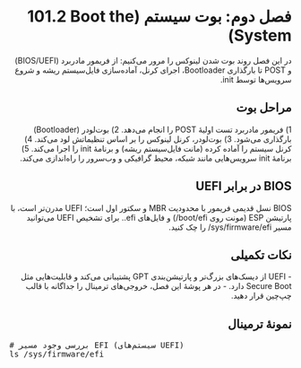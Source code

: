 <div dir="rtl" align="right">

<h1>فصل دوم: بوت سیستم (<bdi>101.2 Boot the System</bdi>)</h1>

<p>
  <span dir="rtl">
    در این فصل روند بوت شدن لینوکس را مرور می‌کنیم: از فریمور مادربرد (<bdi>BIOS/UEFI</bdi>) و <bdi>POST</bdi> تا بارگذاری <bdi>Bootloader</bdi>، اجرای کرنل، آماده‌سازی فایل‌سیستم ریشه و شروع سرویس‌ها توسط <bdi>init</bdi>.
  </span>
</p>

<h2>مراحل بوت</h2>
<p>
  <span dir="rtl">
    1) فریمور مادربرد تست اولیهٔ <bdi>POST</bdi> را انجام می‌دهد.  
    2) بوت‌لودر (<bdi>Bootloader</bdi>) بارگذاری می‌شود.  
    3) بوت‌لودر، کرنل لینوکس را بر اساس تنظیماتش لود می‌کند.  
    4) کرنل سیستم را آماده کرده (مانت فایل‌سیستم ریشه) و برنامهٔ <bdi>init</bdi> را اجرا می‌کند.  
    5) برنامهٔ <bdi>init</bdi> سرویس‌هایی مانند شبکه، محیط گرافیکی و وب‌سرور را راه‌اندازی می‌کند.  
  </span>
</p>

<h2><bdi>BIOS</bdi> در برابر <bdi>UEFI</bdi></h2>
<p>
  <span dir="rtl">
    <bdi>BIOS</bdi> نسل قدیمی فریمور با محدودیت <bdi>MBR</bdi> و سکتور اول است؛ <bdi>UEFI</bdi> مدرن‌تر است، با پارتیشن <bdi>ESP</bdi> (مونت روی <bdi>/boot/efi</bdi>) و فایل‌های <bdi>.efi</bdi>. برای تشخیص <bdi>UEFI</bdi> می‌توانید مسیر <bdi>/sys/firmware/efi</bdi> را چک کنید.
  </span>
</p>

<h2>نکات تکمیلی</h2>
<p>
  <span dir="rtl">
    - <bdi>UEFI</bdi> از دیسک‌های بزرگ‌تر و پارتیشن‌بندی <bdi>GPT</bdi> پشتیبانی می‌کند و قابلیت‌هایی مثل <bdi>Secure Boot</bdi> دارد.  
    - در هر پوشهٔ این فصل، خروجی‌های ترمینال را جداگانه با قالب چپ‌چین قرار دهید.
  </span>
</p>

<!-- نمونهٔ بخش ترمینال -->
<h2>نمونهٔ ترمینال</h2>
</div>
<div dir="ltr" align="left">
<pre>
# بررسی وجود مسیر EFI (سیستم‌های UEFI)
ls /sys/firmware/efi
</pre>
</div>
<div dir="rtl" align="right">

</div>
